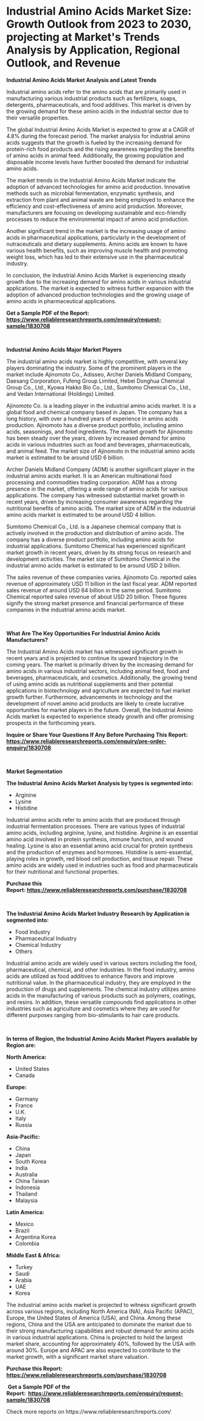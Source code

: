 <p><h1>Industrial Amino Acids Market Size: Growth Outlook from 2023 to 2030, projecting at Market's Trends Analysis by Application, Regional Outlook, and Revenue</h1></p><p><strong>Industrial Amino Acids Market Analysis and Latest Trends</strong></p>
<p><p>Industrial amino acids refer to the amino acids that are primarily used in manufacturing various industrial products such as fertilizers, soaps, detergents, pharmaceuticals, and food additives. This market is driven by the growing demand for these amino acids in the industrial sector due to their versatile properties.</p><p>The global Industrial Amino Acids Market is expected to grow at a CAGR of 4.8% during the forecast period. The market analysis for industrial amino acids suggests that the growth is fueled by the increasing demand for protein-rich food products and the rising awareness regarding the benefits of amino acids in animal feed. Additionally, the growing population and disposable income levels have further boosted the demand for industrial amino acids.</p><p>The market trends in the Industrial Amino Acids Market indicate the adoption of advanced technologies for amino acid production. Innovative methods such as microbial fermentation, enzymatic synthesis, and extraction from plant and animal waste are being employed to enhance the efficiency and cost-effectiveness of amino acid production. Moreover, manufacturers are focusing on developing sustainable and eco-friendly processes to reduce the environmental impact of amino acid production.</p><p>Another significant trend in the market is the increasing usage of amino acids in pharmaceutical applications, particularly in the development of nutraceuticals and dietary supplements. Amino acids are known to have various health benefits, such as improving muscle health and promoting weight loss, which has led to their extensive use in the pharmaceutical industry.</p><p>In conclusion, the Industrial Amino Acids Market is experiencing steady growth due to the increasing demand for amino acids in various industrial applications. The market is expected to witness further expansion with the adoption of advanced production technologies and the growing usage of amino acids in pharmaceutical applications.</p></p>
<p><strong>Get a Sample PDF of the Report:&nbsp; <a href="https://www.reliableresearchreports.com/enquiry/request-sample/1830708">https://www.reliableresearchreports.com/enquiry/request-sample/1830708</a></strong></p>
<p>&nbsp;</p>
<p><strong>Industrial Amino Acids Major Market Players</strong></p>
<p><p>The industrial amino acids market is highly competitive, with several key players dominating the industry. Some of the prominent players in the market include Ajinomoto Co., Adisseo, Archer Daniels Midland Company, Daesang Corporation, Fufeng Group Limited, Hebei Donghua Chemical Group Co., Ltd., Kyowa Hakko Bio Co., Ltd., Sumitomo Chemical Co., Ltd., and Vedan International (Holdings) Limited.</p><p>Ajinomoto Co. is a leading player in the industrial amino acids market. It is a global food and chemical company based in Japan. The company has a long history, with over a hundred years of experience in amino acids production. Ajinomoto has a diverse product portfolio, including amino acids, seasonings, and food ingredients. The market growth for Ajinomoto has been steady over the years, driven by increased demand for amino acids in various industries such as food and beverages, pharmaceuticals, and animal feed. The market size of Ajinomoto in the industrial amino acids market is estimated to be around USD 6 billion.</p><p>Archer Daniels Midland Company (ADM) is another significant player in the industrial amino acids market. It is an American multinational food processing and commodities trading corporation. ADM has a strong presence in the market, offering a wide range of amino acids for various applications. The company has witnessed substantial market growth in recent years, driven by increasing consumer awareness regarding the nutritional benefits of amino acids. The market size of ADM in the industrial amino acids market is estimated to be around USD 4 billion.</p><p>Sumitomo Chemical Co., Ltd. is a Japanese chemical company that is actively involved in the production and distribution of amino acids. The company has a diverse product portfolio, including amino acids for industrial applications. Sumitomo Chemical has experienced significant market growth in recent years, driven by its strong focus on research and development activities. The market size of Sumitomo Chemical in the industrial amino acids market is estimated to be around USD 2 billion.</p><p>The sales revenue of these companies varies. Ajinomoto Co. reported sales revenue of approximately USD 11 billion in the last fiscal year. ADM reported sales revenue of around USD 64 billion in the same period. Sumitomo Chemical reported sales revenue of about USD 20 billion. These figures signify the strong market presence and financial performance of these companies in the industrial amino acids market.</p></p>
<p>&nbsp;</p>
<p><strong>What Are The Key Opportunities For Industrial Amino Acids Manufacturers?</strong></p>
<p><p>The Industrial Amino Acids market has witnessed significant growth in recent years and is projected to continue its upward trajectory in the coming years. The market is primarily driven by the increasing demand for amino acids in various industrial sectors, including animal feed, food and beverages, pharmaceuticals, and cosmetics. Additionally, the growing trend of using amino acids as nutritional supplements and their potential applications in biotechnology and agriculture are expected to fuel market growth further. Furthermore, advancements in technology and the development of novel amino acid products are likely to create lucrative opportunities for market players in the future. Overall, the Industrial Amino Acids market is expected to experience steady growth and offer promising prospects in the forthcoming years.</p></p>
<p><strong>Inquire or Share Your Questions If Any Before Purchasing This Report: <a href="https://www.reliableresearchreports.com/enquiry/pre-order-enquiry/1830708">https://www.reliableresearchreports.com/enquiry/pre-order-enquiry/1830708</a></strong></p>
<p>&nbsp;</p>
<p><strong>Market Segmentation</strong></p>
<p><strong>The Industrial Amino Acids Market Analysis by types is segmented into:</strong></p>
<p><ul><li>Arginine</li><li>Lysine</li><li>Histidine</li></ul></p>
<p><p>Industrial amino acids refer to amino acids that are produced through industrial fermentation processes. There are various types of industrial amino acids, including arginine, lysine, and histidine. Arginine is an essential amino acid involved in protein synthesis, immune function, and wound healing. Lysine is also an essential amino acid crucial for protein synthesis and the production of enzymes and hormones. Histidine is semi-essential, playing roles in growth, red blood cell production, and tissue repair. These amino acids are widely used in industries such as food and pharmaceuticals for their nutritional and functional properties.</p></p>
<p><strong>Purchase this Report:&nbsp;<a href="https://www.reliableresearchreports.com/purchase/1830708">https://www.reliableresearchreports.com/purchase/1830708</a></strong></p>
<p>&nbsp;</p>
<p><strong>The Industrial Amino Acids Market Industry Research by Application is segmented into:</strong></p>
<p><ul><li>Food Industry</li><li>Pharmaceutical Industry</li><li>Chemical Industry</li><li>Others</li></ul></p>
<p><p>Industrial amino acids are widely used in various sectors including the food, pharmaceutical, chemical, and other industries. In the food industry, amino acids are utilized as food additives to enhance flavors and improve nutritional value. In the pharmaceutical industry, they are employed in the production of drugs and supplements. The chemical industry utilizes amino acids in the manufacturing of various products such as polymers, coatings, and resins. In addition, these versatile compounds find applications in other industries such as agriculture and cosmetics where they are used for different purposes ranging from bio-stimulants to hair care products.</p></p>
<p>&nbsp;</p>
<p><strong>In terms of Region, the Industrial Amino Acids Market Players available by Region are:</strong></p>
<p>
    <p> <strong> North America: </strong>
        <ul>
            <li>United States</li>
            <li>Canada</li>
        </ul>
        </p> 
    <p> <strong> Europe: </strong>
        <ul>
            <li>Germany</li>
            <li>France</li>
            <li>U.K.</li>
            <li>Italy</li>
            <li>Russia</li>
        </ul>
        </p> 
    <p> <strong> Asia-Pacific: </strong>
        <ul>
            <li>China</li>
            <li>Japan</li>
            <li>South Korea</li>
            <li>India</li>
            <li>Australia</li>
            <li>China Taiwan</li>
            <li>Indonesia</li>
            <li>Thailand</li>
            <li>Malaysia</li>
        </ul>
        </p> 
    <p> <strong> Latin America: </strong>
        <ul>
            <li>Mexico</li>
            <li>Brazil</li>
            <li>Argentina Korea</li>
            <li>Colombia</li>
        </ul>
        </p> 
    <p> <strong> Middle East & Africa: </strong>
        <ul>
            <li>Turkey</li>
            <li>Saudi</li>
            <li>Arabia</li>
            <li>UAE</li>
            <li>Korea</li>
        </ul>
    </p>
    </p>
<p><p>The industrial amino acids market is projected to witness significant growth across various regions, including North America (NA), Asia Pacific (APAC), Europe, the United States of America (USA), and China. Among these regions, China and the USA are anticipated to dominate the market due to their strong manufacturing capabilities and robust demand for amino acids in various industrial applications. China is projected to hold the largest market share, accounting for approximately 40%, followed by the USA with around 30%. Europe and APAC are also expected to contribute to the market growth, with a significant market share valuation.</p></p>
<p><strong>Purchase this Report: <a href="https://www.reliableresearchreports.com/purchase/1830708">https://www.reliableresearchreports.com/purchase/1830708</a></strong></p>
<p>&nbsp;<strong>Get a Sample PDF of the Report:&nbsp;&nbsp;<a href="https://www.reliableresearchreports.com/enquiry/request-sample/1830708">https://www.reliableresearchreports.com/enquiry/request-sample/1830708</a></strong></p>
<p><strong></strong></p>
<p>Check more reports on https://www.reliableresearchreports.com/</p>